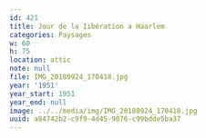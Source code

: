 ```yaml
---
id: 421
title: Jour de la Iibération a Haarlem
categories: Paysages
w: 60
h: 75
location: attic
note: null
file: IMG_20180924_170418.jpg
year: '1951'
year_start: 1951
year_end: null
image: ../../media/img/IMG_20180924_170418.jpg
uuid: a84742b2-c9f9-4d45-9076-c99bdde5ba37
---
```


